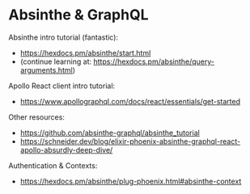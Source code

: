 # Absinthe & GraphQL

Absinthe intro tutorial (fantastic):

- https://hexdocs.pm/absinthe/start.html
- (continue learning at: https://hexdocs.pm/absinthe/query-arguments.html)

Apollo React client intro tutorial:

- https://www.apollographql.com/docs/react/essentials/get-started

Other resources:

- https://github.com/absinthe-graphql/absinthe_tutorial
- https://schneider.dev/blog/elixir-phoenix-absinthe-graphql-react-apollo-absurdly-deep-dive/

Authentication & Contexts:

- https://hexdocs.pm/absinthe/plug-phoenix.html#absinthe-context
